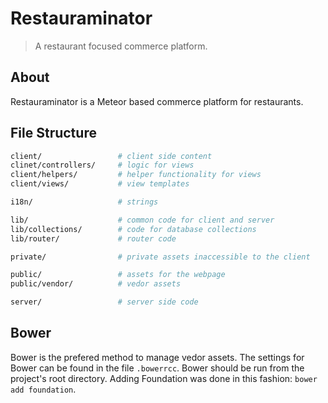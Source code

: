 # Restauraminator

> A restaurant focused commerce platform.

## About

Restauraminator is a Meteor based commerce platform for restaurants.

## File Structure

```bash
client/                 # client side content
clinet/controllers/     # logic for views
client/helpers/         # helper functionality for views
client/views/           # view templates

i18n/                   # strings

lib/                    # common code for client and server
lib/collections/        # code for database collections
lib/router/             # router code

private/                # private assets inaccessible to the client

public/                 # assets for the webpage
public/vendor/          # vedor assets

server/                 # server side code
```

## Bower

Bower is the prefered method to manage vedor assets. The settings for Bower can be found in the file `.bowerrcc`. Bower should be run from the project's root directory. Adding Foundation was done in this fashion: `bower add foundation`.
